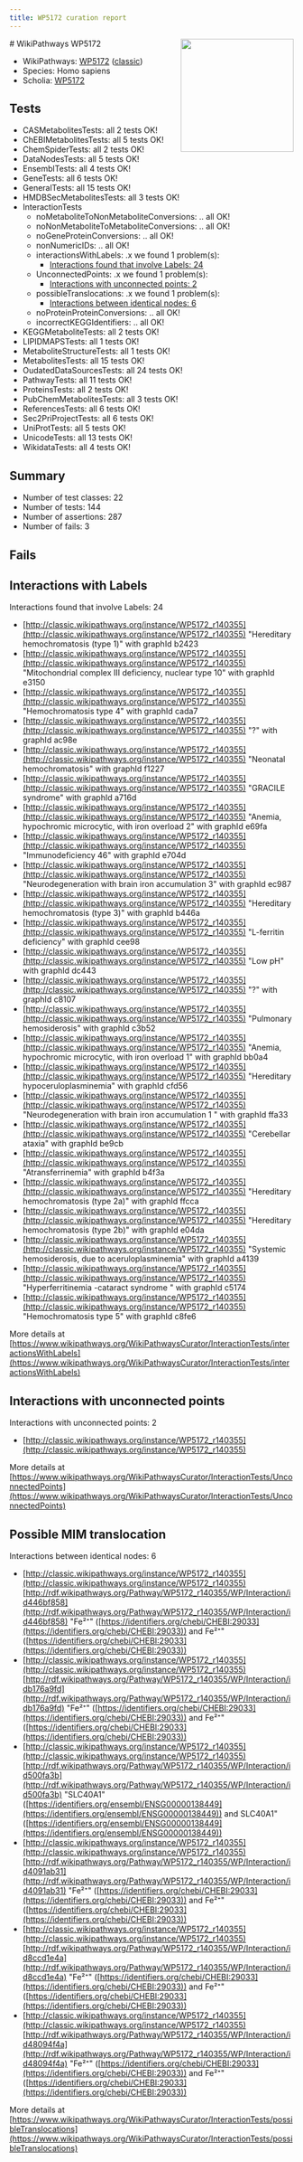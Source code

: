 ```yaml
---
title: WP5172 curation report
---
```


<img style="float: right; width: 200px" src="https://upload.wikimedia.org/wikipedia/commons/thumb/8/83/Wplogo_with_text_500.png/640px-Wplogo_with_text_500.png" />
# WikiPathways WP5172

* WikiPathways: [WP5172](https://wikipathways.org/pathways/WP5172) ([classic](https://classic.wikipathways.org/instance/WP5172))
* Species: Homo sapiens
* Scholia: [WP5172](https://scholia.toolforge.org/wikipathways/WP5172)
## Tests
* CASMetabolitesTests: all 2 tests OK!
* ChEBIMetabolitesTests: all 5 tests OK!
* ChemSpiderTests: all 2 tests OK!
* DataNodesTests: all 5 tests OK!
* EnsemblTests: all 4 tests OK!
* GeneTests: all 6 tests OK!
* GeneralTests: all 15 tests OK!
* HMDBSecMetabolitesTests: all 3 tests OK!
* InteractionTests
    * noMetaboliteToNonMetaboliteConversions: .. all OK!
    * noNonMetaboliteToMetaboliteConversions: .. all OK!
    * noGeneProteinConversions: .. all OK!
    * nonNumericIDs: .. all OK!
    * interactionsWithLabels: .x we found 1 problem(s):
        * [Interactions found that involve Labels: 24](#fe97a8db)
    * UnconnectedPoints: .x we found 1 problem(s):
        * [Interactions with unconnected points: 2](#35a61ada)
    * possibleTranslocations: .x we found 1 problem(s):
        * [Interactions between identical nodes: 6](#1c11820b)
    * noProteinProteinConversions: .. all OK!
    * incorrectKEGGIdentifiers: .. all OK!
* KEGGMetaboliteTests: all 2 tests OK!
* LIPIDMAPSTests: all 1 tests OK!
* MetaboliteStructureTests: all 1 tests OK!
* MetabolitesTests: all 15 tests OK!
* OudatedDataSourcesTests: all 24 tests OK!
* PathwayTests: all 11 tests OK!
* ProteinsTests: all 2 tests OK!
* PubChemMetabolitesTests: all 3 tests OK!
* ReferencesTests: all 6 tests OK!
* Sec2PriProjectTests: all 6 tests OK!
* UniProtTests: all 5 tests OK!
* UnicodeTests: all 13 tests OK!
* WikidataTests: all 4 tests OK!


## Summary

* Number of test classes: 22
* Number of tests: 144
* Number of assertions: 287
* Number of fails: 3

## Fails

<a name="fe97a8db" />

## Interactions with Labels

Interactions found that involve Labels: 24

* [http://classic.wikipathways.org/instance/WP5172_r140355](http://classic.wikipathways.org/instance/WP5172_r140355) "Hereditary
hemochromatosis
(type 1)" with graphId b2423
* [http://classic.wikipathways.org/instance/WP5172_r140355](http://classic.wikipathways.org/instance/WP5172_r140355) "Mitochondrial
complex III deficiency,
nuclear type 10" with graphId e3150
* [http://classic.wikipathways.org/instance/WP5172_r140355](http://classic.wikipathways.org/instance/WP5172_r140355) "Hemochromatosis
type 4" with graphId cada7
* [http://classic.wikipathways.org/instance/WP5172_r140355](http://classic.wikipathways.org/instance/WP5172_r140355) "?" with graphId ac98e
* [http://classic.wikipathways.org/instance/WP5172_r140355](http://classic.wikipathways.org/instance/WP5172_r140355) "Neonatal
hemochromatosis" with graphId f1227
* [http://classic.wikipathways.org/instance/WP5172_r140355](http://classic.wikipathways.org/instance/WP5172_r140355) "GRACILE
syndrome" with graphId a716d
* [http://classic.wikipathways.org/instance/WP5172_r140355](http://classic.wikipathways.org/instance/WP5172_r140355) "Anemia,
hypochromic microcytic,
with iron overload 2" with graphId e69fa
* [http://classic.wikipathways.org/instance/WP5172_r140355](http://classic.wikipathways.org/instance/WP5172_r140355) "Immunodeficiency
46" with graphId e704d
* [http://classic.wikipathways.org/instance/WP5172_r140355](http://classic.wikipathways.org/instance/WP5172_r140355) "Neurodegeneration
with brain iron
accumulation 3" with graphId ec987
* [http://classic.wikipathways.org/instance/WP5172_r140355](http://classic.wikipathways.org/instance/WP5172_r140355) "Hereditary
hemochromatosis
(type 3)" with graphId b446a
* [http://classic.wikipathways.org/instance/WP5172_r140355](http://classic.wikipathways.org/instance/WP5172_r140355) "L-ferritin
deficiency" with graphId cee98
* [http://classic.wikipathways.org/instance/WP5172_r140355](http://classic.wikipathways.org/instance/WP5172_r140355) "Low pH" with graphId dc443
* [http://classic.wikipathways.org/instance/WP5172_r140355](http://classic.wikipathways.org/instance/WP5172_r140355) "?" with graphId c8107
* [http://classic.wikipathways.org/instance/WP5172_r140355](http://classic.wikipathways.org/instance/WP5172_r140355) "Pulmonary
hemosiderosis" with graphId c3b52
* [http://classic.wikipathways.org/instance/WP5172_r140355](http://classic.wikipathways.org/instance/WP5172_r140355) "Anemia,
hypochromic microcytic,
with iron overload 1" with graphId bb0a4
* [http://classic.wikipathways.org/instance/WP5172_r140355](http://classic.wikipathways.org/instance/WP5172_r140355) "Hereditary
hypoceruloplasminemia" with graphId cfd56
* [http://classic.wikipathways.org/instance/WP5172_r140355](http://classic.wikipathways.org/instance/WP5172_r140355) "Neurodegeneration with 
brain iron
accumulation 1 " with graphId ffa33
* [http://classic.wikipathways.org/instance/WP5172_r140355](http://classic.wikipathways.org/instance/WP5172_r140355) "Cerebellar ataxia" with graphId be9cb
* [http://classic.wikipathways.org/instance/WP5172_r140355](http://classic.wikipathways.org/instance/WP5172_r140355) "Atransferrinemia" with graphId b4f3a
* [http://classic.wikipathways.org/instance/WP5172_r140355](http://classic.wikipathways.org/instance/WP5172_r140355) "Hereditary
hemochromatosis
(type 2a)" with graphId ffcca
* [http://classic.wikipathways.org/instance/WP5172_r140355](http://classic.wikipathways.org/instance/WP5172_r140355) "Hereditary
hemochromatosis
(type 2b)" with graphId e04da
* [http://classic.wikipathways.org/instance/WP5172_r140355](http://classic.wikipathways.org/instance/WP5172_r140355) "Systemic hemosiderosis,
due to aceruloplasminemia" with graphId a4139
* [http://classic.wikipathways.org/instance/WP5172_r140355](http://classic.wikipathways.org/instance/WP5172_r140355) "Hyperferritinemia
-cataract syndrome " with graphId c5174
* [http://classic.wikipathways.org/instance/WP5172_r140355](http://classic.wikipathways.org/instance/WP5172_r140355) "Hemochromatosis
type 5" with graphId c8fe6


More details at [https://www.wikipathways.org/WikiPathwaysCurator/InteractionTests/interactionsWithLabels](https://www.wikipathways.org/WikiPathwaysCurator/InteractionTests/interactionsWithLabels)

<a name="35a61ada" />

## Interactions with unconnected points

Interactions with unconnected points: 2

* [http://classic.wikipathways.org/instance/WP5172_r140355](http://classic.wikipathways.org/instance/WP5172_r140355)


More details at [https://www.wikipathways.org/WikiPathwaysCurator/InteractionTests/UnconnectedPoints](https://www.wikipathways.org/WikiPathwaysCurator/InteractionTests/UnconnectedPoints)

<a name="1c11820b" />

## Possible MIM translocation

Interactions between identical nodes: 6

* [http://classic.wikipathways.org/instance/WP5172_r140355](http://classic.wikipathways.org/instance/WP5172_r140355) [http://rdf.wikipathways.org/Pathway/WP5172_r140355/WP/Interaction/id446bf858](http://rdf.wikipathways.org/Pathway/WP5172_r140355/WP/Interaction/id446bf858) "Fe²⁺" ([https://identifiers.org/chebi/CHEBI:29033](https://identifiers.org/chebi/CHEBI:29033)) and 
Fe²⁺" ([https://identifiers.org/chebi/CHEBI:29033](https://identifiers.org/chebi/CHEBI:29033))
* [http://classic.wikipathways.org/instance/WP5172_r140355](http://classic.wikipathways.org/instance/WP5172_r140355) [http://rdf.wikipathways.org/Pathway/WP5172_r140355/WP/Interaction/idb176a9fd](http://rdf.wikipathways.org/Pathway/WP5172_r140355/WP/Interaction/idb176a9fd) "Fe²⁺" ([https://identifiers.org/chebi/CHEBI:29033](https://identifiers.org/chebi/CHEBI:29033)) and 
Fe²⁺" ([https://identifiers.org/chebi/CHEBI:29033](https://identifiers.org/chebi/CHEBI:29033))
* [http://classic.wikipathways.org/instance/WP5172_r140355](http://classic.wikipathways.org/instance/WP5172_r140355) [http://rdf.wikipathways.org/Pathway/WP5172_r140355/WP/Interaction/id500fa3b](http://rdf.wikipathways.org/Pathway/WP5172_r140355/WP/Interaction/id500fa3b) "SLC40A1" ([https://identifiers.org/ensembl/ENSG00000138449](https://identifiers.org/ensembl/ENSG00000138449)) and 
SLC40A1" ([https://identifiers.org/ensembl/ENSG00000138449](https://identifiers.org/ensembl/ENSG00000138449))
* [http://classic.wikipathways.org/instance/WP5172_r140355](http://classic.wikipathways.org/instance/WP5172_r140355) [http://rdf.wikipathways.org/Pathway/WP5172_r140355/WP/Interaction/id4091ab31](http://rdf.wikipathways.org/Pathway/WP5172_r140355/WP/Interaction/id4091ab31) "Fe²⁺" ([https://identifiers.org/chebi/CHEBI:29033](https://identifiers.org/chebi/CHEBI:29033)) and 
Fe²⁺" ([https://identifiers.org/chebi/CHEBI:29033](https://identifiers.org/chebi/CHEBI:29033))
* [http://classic.wikipathways.org/instance/WP5172_r140355](http://classic.wikipathways.org/instance/WP5172_r140355) [http://rdf.wikipathways.org/Pathway/WP5172_r140355/WP/Interaction/id8ccd1e4a](http://rdf.wikipathways.org/Pathway/WP5172_r140355/WP/Interaction/id8ccd1e4a) "Fe²⁺" ([https://identifiers.org/chebi/CHEBI:29033](https://identifiers.org/chebi/CHEBI:29033)) and 
Fe²⁺" ([https://identifiers.org/chebi/CHEBI:29033](https://identifiers.org/chebi/CHEBI:29033))
* [http://classic.wikipathways.org/instance/WP5172_r140355](http://classic.wikipathways.org/instance/WP5172_r140355) [http://rdf.wikipathways.org/Pathway/WP5172_r140355/WP/Interaction/id48094f4a](http://rdf.wikipathways.org/Pathway/WP5172_r140355/WP/Interaction/id48094f4a) "Fe²⁺" ([https://identifiers.org/chebi/CHEBI:29033](https://identifiers.org/chebi/CHEBI:29033)) and 
Fe²⁺" ([https://identifiers.org/chebi/CHEBI:29033](https://identifiers.org/chebi/CHEBI:29033))


More details at [https://www.wikipathways.org/WikiPathwaysCurator/InteractionTests/possibleTranslocations](https://www.wikipathways.org/WikiPathwaysCurator/InteractionTests/possibleTranslocations)

